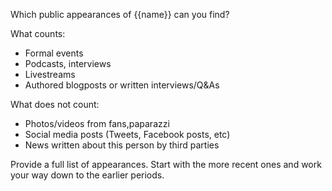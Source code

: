 Which public appearances of {{name}} can you find?

What counts:

- Formal events
- Podcasts, interviews
- Livestreams
- Authored blogposts or written interviews/Q&As

What does not count:

- Photos/videos from fans,paparazzi
- Social media posts (Tweets, Facebook posts, etc)
- News written about this person by third parties

Provide a full list of appearances. Start with the more recent ones and work your way down to the earlier periods.
